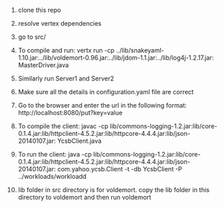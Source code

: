 1. clone this repo
2. resolve vertex dependencies
3. go to src/
4. To compile and run: vertx run -cp ../lib/snakeyaml-1.10.jar:../lib/voldemort-0.96.jar:../lib/jdom-1.1.jar:../lib/log4j-1.2.17.jar: MasterDriver.java
5. Similarly run Server1 and Server2
6. Make sure all the details in configuration.yaml file are correct
7. Go to the browser and enter the url in the following format:
    http://localhost:8080/put?key=value
8. To compile the client: javac -cp lib/commons-logging-1.2.jar:lib/core-0.1.4.jar:lib/httpclient-4.5.2.jar:lib/httpcore-4.4.4.jar:lib/json-20140107.jar: YcsbClient.java
9. To run the client: java -cp lib/commons-logging-1.2.jar:lib/core-0.1.4.jar:lib/httpclient-4.5.2.jar:lib/httpcore-4.4.4.jar:lib/json-20140107.jar: com.yahoo.ycsb.Client -t -db YcsbClient -P ../workloads/workloadd

10. lib folder in src directory is for voldemort. copy the lib folder in this directory to voldemort and then run voldemort
